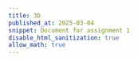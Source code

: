 ```yaml
---
title: 3D
published_at: 2025-03-04
snippet: Document for assignment 1
disable_html_sanitization: true
allow_math: true
---
```

<!-- Include Three.js library -->
<script src="https://cdnjs.cloudflare.com/ajax/libs/three.js/r175/three.min.js"></script>

<!-- Include the GLTFLoader (important for loading .glb models) -->
<script src="https://cdnjs.cloudflare.com/ajax/libs/three.js/r175/examples/js/loaders/GLTFLoader.js"></script>

<!-- Container for the 3D scene -->
<div id="three-container" style="width: 100%; height: 600px;"></div>

<script>
// Basic scene setup
let scene, camera, renderer;
let mixer, clock;
let model;

// Initialize the scene, camera, and renderer
function init() {
  scene = new THREE.Scene();
  clock = new THREE.Clock();

  // Set up the camera
  camera = new THREE.PerspectiveCamera(75, window.innerWidth / window.innerHeight, 0.1, 1000);

  // Set up the renderer
  renderer = new THREE.WebGLRenderer();
  renderer.setSize(window.innerWidth, window.innerHeight);
  document.getElementById("three-container").appendChild(renderer.domElement);

  // Add ambient light
  const light = new THREE.AmbientLight(0x404040); // Soft white light
  scene.add(light);

  // Load the model (GLTF format)
  const loader = new THREE.GLTFLoader();
  loader.load('assets/models/littlest_tokyo.glb', function(gltf) {
    model = gltf.scene;
    scene.add(model);

    // Set up animation mixer if animations exist
    mixer = new THREE.AnimationMixer(model);
    gltf.animations.forEach(function(clip) {
      mixer.clipAction(clip).play();
    });
  });

  // Set camera position
  camera.position.z = 5;

  // Set up resize event
  window.addEventListener('resize', onWindowResize, false);

  animate(); // Start the animation loop
}

// Update the camera aspect ratio and renderer size on window resize
function onWindowResize() {
  renderer.setSize(window.innerWidth, window.innerHeight);
  camera.aspect = window.innerWidth / window.innerHeight;
  camera.updateProjectionMatrix();
}

// Animation loop
function animate() {
  requestAnimationFrame(animate);

  // Update animations if mixer exists
  if (mixer) mixer.update(clock.getDelta());

  // Render the scene from the camera perspective
  renderer.render(scene, camera);
}

// Initialize the scene
init();
</script>
